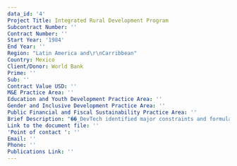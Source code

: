 ```yaml
---
data_id: '4'
Project Title: Integrated Rural Development Program
Subcontract Number: ''
Contract Number: ''
Start Year: '1984'
End Year: ''
Region: "Latin America and\r\nCarribbean"
Country: Mexico
Client/Donor: World Bank
Prime: ''
Sub: ''
Contract Value USD: ''
M&E Practice Area: ''
Education and Youth Development Practice Area: ''
Gender and Inclusive Development Practice Area: ''
Public Financial and Fiscal Sustainability Practice Area: ''
Brief Description: "��_DevTech identified major constraints and formulated recommendations to improve project performance. DevTech assessed the\r\n institutional aspects of the project with emphasis on program, budget, and investment activities, and their coordination with \r\nMexican federal and state agencies."
Link to the document file: ''
'Point of contact ': ''
Email: ''
Phone: ''
Publications Link: ''
---
```

